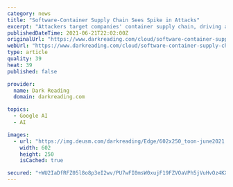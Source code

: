 ```yaml
---
category: news
title: "Software-Container Supply Chain Sees Spike in Attacks"
excerpt: "Attackers target companies' container supply chain, driving a sixfold increase in a year, aiming to steal processing time for cryptomining and compromise cloud infrastructure."
publishedDateTime: 2021-06-21T22:02:00Z
originalUrl: "https://www.darkreading.com/cloud/software-container-supply-chain-sees-spike-in-attacks/d/d-id/1341353"
webUrl: "https://www.darkreading.com/cloud/software-container-supply-chain-sees-spike-in-attacks/d/d-id/1341353"
type: article
quality: 39
heat: 39
published: false

provider:
  name: Dark Reading
  domain: darkreading.com

topics:
  - Google AI
  - AI

images:
  - url: "https://img.deusm.com/darkreading/Edge/602x250_toon-june2021.jpg"
    width: 602
    height: 250
    isCached: true

secured: "+WU2IaDfRFZ05l8o8p3eI2wv/PU7wFI0msW0xujF19FZVOaVPh5jVuHvOz4KXYjcOz1fZyFCSYfAoGjfydIiOgFsNLKkM9NLWxGf7csTk/H21xlhazzqABjkAbS3zspOejH0iSWPnLSQlGOnhox5p6kgZwbF+9ze2Qu8pWjzOxRPLymOk1iBNQY8pabMIU2VFw2KrL6+ZBCYGoAZHx92GDYPHGM0qKyHq7OoT/oKCM52r4Z6dga2voK31NRtlA3rqtkYf0lOcxnOGOmhHS32Rfrr8rgIggkcur5ZNXXMWucgNfHpSU+MNJisbPoEFd5a8TOqhookkk/fUrH3JAzPp1nCLUz616S1B0PM0CMklpQ=;bpFIW5k27VT0WPS5s4yLAQ=="
---
```


